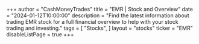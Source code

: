 +++
author = "CashMoneyTrades"
title = "EMR | Stock and Overview"
date = "2024-01-12T10:00:00"
description = "Find the latest information about trading EMR stock for a full financial overview to help with your stock trading and investing."
tags = [
   "Stocks",
]
layout = "stocks"
ticker = "EMR"
disableListPage = true
+++
